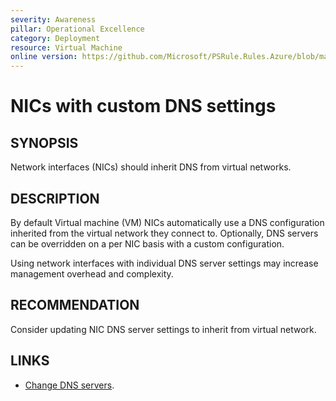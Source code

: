 ```yaml
---
severity: Awareness
pillar: Operational Excellence
category: Deployment
resource: Virtual Machine
online version: https://github.com/Microsoft/PSRule.Rules.Azure/blob/main/docs/en/rules/Azure.VM.UniqueDns.md
---
```


# NICs with custom DNS settings

## SYNOPSIS

Network interfaces (NICs) should inherit DNS from virtual networks.

## DESCRIPTION

By default Virtual machine (VM) NICs automatically use a DNS configuration inherited from the virtual network they connect to.
Optionally, DNS servers can be overridden on a per NIC basis with a custom configuration.

Using network interfaces with individual DNS server settings may increase management overhead and complexity.

## RECOMMENDATION

Consider updating NIC DNS server settings to inherit from virtual network.

## LINKS

- [Change DNS servers](https://docs.microsoft.com/en-us/azure/virtual-network/virtual-network-network-interface#change-dns-servers).
